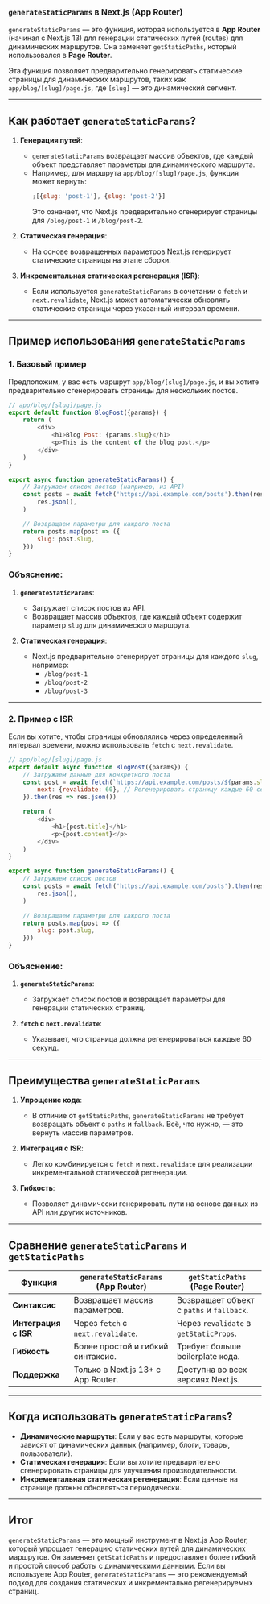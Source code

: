 ### **`generateStaticParams` в Next.js (App Router)**

`generateStaticParams` — это функция, которая используется в **App Router** (начиная с Next.js 13) для генерации статических путей (routes) для динамических маршрутов. Она заменяет `getStaticPaths`, который использовался в **Page Router**.

Эта функция позволяет предварительно генерировать статические страницы для динамических маршрутов, таких как `app/blog/[slug]/page.js`, где `[slug]` — это динамический сегмент.

---

## **Как работает `generateStaticParams`?**

1. **Генерация путей**:

    - `generateStaticParams` возвращает массив объектов, где каждый объект представляет параметры для динамического маршрута.
    - Например, для маршрута `app/blog/[slug]/page.js`, функция может вернуть:
        ```javascript
        ;[{slug: 'post-1'}, {slug: 'post-2'}]
        ```
        Это означает, что Next.js предварительно сгенерирует страницы для `/blog/post-1` и `/blog/post-2`.

2. **Статическая генерация**:

    - На основе возвращенных параметров Next.js генерирует статические страницы на этапе сборки.

3. **Инкрементальная статическая регенерация (ISR)**:
    - Если используется `generateStaticParams` в сочетании с `fetch` и `next.revalidate`, Next.js может автоматически обновлять статические страницы через указанный интервал времени.

---

## **Пример использования `generateStaticParams`**

### **1. Базовый пример**

Предположим, у вас есть маршрут `app/blog/[slug]/page.js`, и вы хотите предварительно сгенерировать страницы для нескольких постов.

```javascript
// app/blog/[slug]/page.js
export default function BlogPost({params}) {
    return (
        <div>
            <h1>Blog Post: {params.slug}</h1>
            <p>This is the content of the blog post.</p>
        </div>
    )
}

export async function generateStaticParams() {
    // Загружаем список постов (например, из API)
    const posts = await fetch('https://api.example.com/posts').then(res =>
        res.json(),
    )

    // Возвращаем параметры для каждого поста
    return posts.map(post => ({
        slug: post.slug,
    }))
}
```

### **Объяснение:**

1. **`generateStaticParams`**:

    - Загружает список постов из API.
    - Возвращает массив объектов, где каждый объект содержит параметр `slug` для динамического маршрута.

2. **Статическая генерация**:
    - Next.js предварительно сгенерирует страницы для каждого `slug`, например:
        - `/blog/post-1`
        - `/blog/post-2`
        - `/blog/post-3`

---

### **2. Пример с ISR**

Если вы хотите, чтобы страницы обновлялись через определенный интервал времени, можно использовать `fetch` с `next.revalidate`.

```javascript
// app/blog/[slug]/page.js
export default async function BlogPost({params}) {
    // Загружаем данные для конкретного поста
    const post = await fetch(`https://api.example.com/posts/${params.slug}`, {
        next: {revalidate: 60}, // Регенерировать страницу каждые 60 секунд
    }).then(res => res.json())

    return (
        <div>
            <h1>{post.title}</h1>
            <p>{post.content}</p>
        </div>
    )
}

export async function generateStaticParams() {
    // Загружаем список постов
    const posts = await fetch('https://api.example.com/posts').then(res =>
        res.json(),
    )

    // Возвращаем параметры для каждого поста
    return posts.map(post => ({
        slug: post.slug,
    }))
}
```

### **Объяснение:**

1. **`generateStaticParams`**:

    - Загружает список постов и возвращает параметры для генерации статических страниц.

2. **`fetch` с `next.revalidate`**:
    - Указывает, что страница должна регенерироваться каждые 60 секунд.

---

## **Преимущества `generateStaticParams`**

1. **Упрощение кода**:

    - В отличие от `getStaticPaths`, `generateStaticParams` не требует возвращать объект с `paths` и `fallback`. Всё, что нужно, — это вернуть массив параметров.

2. **Интеграция с ISR**:

    - Легко комбинируется с `fetch` и `next.revalidate` для реализации инкрементальной статической регенерации.

3. **Гибкость**:
    - Позволяет динамически генерировать пути на основе данных из API или других источников.

---

## **Сравнение `generateStaticParams` и `getStaticPaths`**

| **Функция**          | **`generateStaticParams` (App Router)** | **`getStaticPaths` (Page Router)**        |
| -------------------- | --------------------------------------- | ----------------------------------------- |
| **Синтаксис**        | Возвращает массив параметров.           | Возвращает объект с `paths` и `fallback`. |
| **Интеграция с ISR** | Через `fetch` с `next.revalidate`.      | Через `revalidate` в `getStaticProps`.    |
| **Гибкость**         | Более простой и гибкий синтаксис.       | Требует больше boilerplate кода.          |
| **Поддержка**        | Только в Next.js 13+ с App Router.      | Доступна во всех версиях Next.js.         |

---

## **Когда использовать `generateStaticParams`?**

- **Динамические маршруты**: Если у вас есть маршруты, которые зависят от динамических данных (например, блоги, товары, пользователи).
- **Статическая генерация**: Если вы хотите предварительно сгенерировать страницы для улучшения производительности.
- **Инкрементальная статическая регенерация**: Если данные на странице должны обновляться периодически.

---

## **Итог**

`generateStaticParams` — это мощный инструмент в Next.js App Router, который упрощает генерацию статических путей для динамических маршрутов. Он заменяет `getStaticPaths` и предоставляет более гибкий и простой способ работы с динамическими данными. Если вы используете App Router, `generateStaticParams` — это рекомендуемый подход для создания статических и инкрементально регенерируемых страниц.
